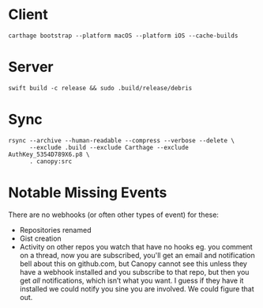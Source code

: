 # Client

    carthage bootstrap --platform macOS --platform iOS --cache-builds

# Server

    swift build -c release && sudo .build/release/debris

# Sync

    rsync --archive --human-readable --compress --verbose --delete \
          --exclude .build --exclude Carthage --exclude AuthKey_5354D789X6.p8 \
          . canopy:src

# Notable Missing Events

There are no webhooks (or often other types of event) for these:

* Repositories renamed
* Gist creation
* Activity on other repos you watch that have no hooks
  eg. you comment on a thread, now you are subscribed, you'll get an email and
  notification bell about this on github.com, but Canopy cannot see this unless
  they have a webhook installed and you subscribe to that repo, but then you
  get *all* notifications, which isn’t what you want. I guess if they have it installed
  we could notify you sine you are involved. We could figure that out.